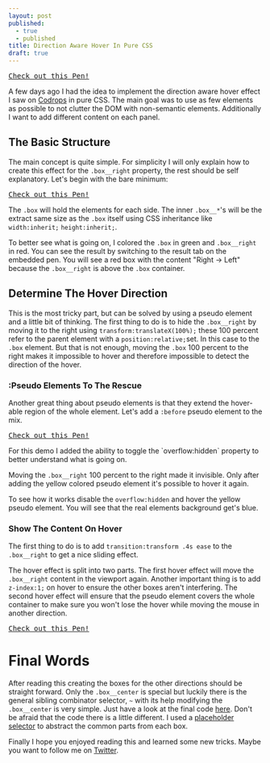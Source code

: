 ```yaml
---
layout: post
published: 
  - true
  - published
title: Direction Aware Hover In Pure CSS
draft: true
---
```


<pre class="codepen" data-height="300" data-type="result" data-href="162ba1b75de88267c79052fb6c431c70" data-user="FWeinb" data-safe="true"><code></code><a href="http://codepen.io/FWeinb/pen/xgCwL">Check out this Pen!</a></pre>

A few days ago I had the idea to implement the direction aware hover effect I saw on [Codrops](http://tympanus.net/TipsTricks/DirectionAwareHoverEffect/) in pure CSS. The main goal was to use as few elements as possible to not clutter the DOM with non-semantic elements. Additionally I want to add different content on each panel.

## The Basic Structure

The main concept is quite simple. For simplicity I will only explain how to create this effect for the `.box__right` property, the rest should be self explanatory. Let's begin with the bare minimum:
<pre class="codepen" data-height="300" data-type="css" data-href="882abf79f7211b64071f84614b149c4c" data-user="FWeinb" data-safe="true"><code></code><a href="http://codepen.io/FWeinb/pen/hDgKr">Check out this Pen!</a></pre>

The `.box` will hold the elements for each side. The inner `.box__*`'s will be the extract same size as the `.box` itself using CSS inheritance like `width:inherit;` `height:inherit;`.

To better see what is going on, I colored the `.box` in green and `.box__right` in red. You can see the result by switching to the result tab on the embedded pen. You will see a red box with the content "Right → Left" because the `.box__right` is above the `.box` container.

## Determine The Hover Direction

This is the most tricky part, but can be solved by using a pseudo element and a little bit of thinking. The first thing to do is to hide the `.box__right` by moving it to the right using `transform:translateX(100%);` these 100 percent refer to the parent element with a `position:relative;`set. In this case to the `.box` element.
But that is not enough, moving the `.box` 100 percent to the right makes it impossible to hover and therefore impossible to detect the direction of the hover.

### :Pseudo Elements To The Rescue

Another great thing about pseudo elements is that they extend the hover-able region of the whole element. Let's add a `:before` pseudo element to the mix.

<pre class="codepen" data-height="400" data-type="result" data-href="7e9b4dfe299e0ef903ad66f77384fda4" data-user="FWeinb" data-safe="true"><code></code><a href="http://codepen.io/FWeinb/pen/iaJLG">Check out this Pen!</a></pre>
<aside>
For this demo I added the ability to toggle the `overflow:hidden` property to better understand what is going on.
</aside>

Moving the `.box__right` 100 percent to the right made it invisible. Only after adding the yellow colored pseudo element it's possible to hover it again.

To see how it works disable the `overflow:hidden` and hover the yellow pseudo element. You will see that the real elements background get's blue.

### Show The Content On Hover

The first thing to do is to add `transition:transform .4s ease` to the `.box__right` to get a nice sliding effect.

The hover effect is split into two parts. The first hover effect will move the `.box__right` content in the viewport again. Another important thing is to add `z-index:1;` on hover to ensure the other boxes aren't interfering. 
The second hover effect will ensure that the pseudo element covers the whole container to make sure you won't lose the hover while moving the mouse in another direction.

<pre class="codepen" data-height="300" data-type="result" data-href="9ddf05a4443a1e66e69cc305e0f75702" data-user="FWeinb" data-safe="true"><code></code><a href="http://codepen.io/FWeinb/pen/GnleK">Check out this Pen!</a></pre>


# Final Words

After reading this creating the boxes for the other directions should be straight forward. Only the `.box__center` is special but luckily there is the general sibling combinator selector, `~` with its help modifying the `.box__center` is very simple. Just have a look at the final code [here](http://codepen.io/FWeinb/details/GrpqB). Don't be afraid that the code there is a little different. I used a [placeholder selector](http://sass-lang.com/docs/yardoc/file.SASS_REFERENCE.html#placeholder_selectors_) to abstract the common parts from each box.

Finally I hope you enjoyed reading this and learned some new tricks. Maybe you want to follow me on [Twitter](http://twitter.com/FWeinb).





<script async src="http://codepen.io/assets/embed/ei.js"></script>

